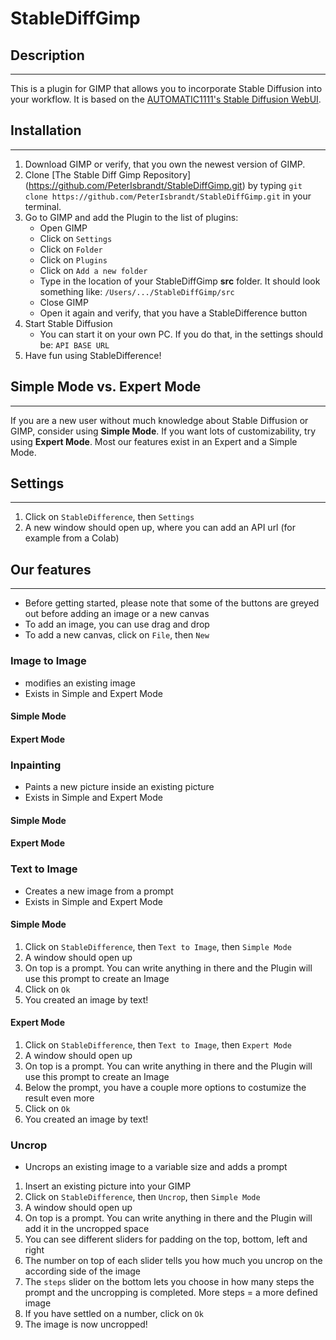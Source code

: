 # StableDiffGimp
## Description
***
This is a plugin for GIMP that allows you to incorporate Stable Diffusion into your workflow. It is based on the [AUTOMATIC1111's Stable Diffusion WebUI](https://github.com/AUTOMATIC1111/stable-diffusion-webui).


## Installation
***
1. Download GIMP or verify, that you own the newest version of GIMP. 
2. Clone [The Stable Diff Gimp Repository] (https://github.com/PeterIsbrandt/StableDiffGimp.git) by typing `git clone https://github.com/PeterIsbrandt/StableDiffGimp.git` in your terminal.
3. Go to GIMP and add the Plugin to the list of plugins:
    - Open GIMP
    - Click on `Settings`
    - Click on `Folder`
    - Click on `Plugins`
    - Click on `Add a new folder`
    - Type in the location of your StableDiffGimp **src** folder. It should look something like: `/Users/.../StableDiffGimp/src`
    - Close GIMP
    - Open it again and verify, that you have a StableDifference button
4. Start Stable Diffusion
    - You can start it on your own PC. If you do that, in the settings should be: `API BASE URL`
5. Have fun using StableDifference!


## Simple Mode vs. Expert Mode
***
If you are a new user without much knowledge about Stable Diffusion or GIMP, consider using **Simple Mode**.
If you want lots of customizability, try using **Expert Mode**.
Most our features exist in an Expert and a Simple Mode.


## Settings 
***
1. Click on `StableDifference`, then `Settings`
2. A new window should open up, where you can add an API url (for example from a Colab)


## Our features
***
- Before getting started, please note that some of the buttons are greyed out before adding an image or a new canvas
- To add an image, you can use drag and drop
- To add a new canvas, click on `File`, then `New`


### Image to Image
- modifies an existing image
- Exists in Simple and Expert Mode

#### Simple Mode

#### Expert Mode


### Inpainting
- Paints a new picture inside an existing picture
- Exists in Simple and Expert Mode

#### Simple Mode


#### Expert Mode


### Text to Image
- Creates a new image from a prompt
- Exists in Simple and Expert Mode

#### Simple Mode
1. Click on `StableDifference`, then `Text to Image`, then `Simple Mode`
2. A window should open up
3. On top is a prompt. You can write anything in there and the Plugin will use this prompt to create an Image
4. Click on `Ok`
5. You created an image by text!

#### Expert Mode
1. Click on `StableDifference`, then `Text to Image`, then `Expert Mode`
2. A window should open up
3. On top is a prompt. You can write anything in there and the Plugin will use this prompt to create an Image
4. Below the prompt, you have a couple more options to costumize the result even more
5. Click on `Ok`
6. You created an image by text!


### Uncrop
- Uncrops an existing image to a variable size and adds a prompt

1. Insert an existing picture into your GIMP
2. Click on `StableDifference`, then `Uncrop`, then `Simple Mode`
3. A window should open up
4. On top is a prompt. You can write anything in there and the Plugin will add it in the uncropped space
5. You can see different sliders for padding on the top, bottom, left and right 
6. The number on top of each slider tells you how much you uncrop on the according side of the image
7. The `steps` slider on the bottom lets you choose in how many steps the prompt and the uncropping is completed. More steps = a more defined image
8. If you have settled on a number, click on `Ok`
9. The image is now uncropped!












